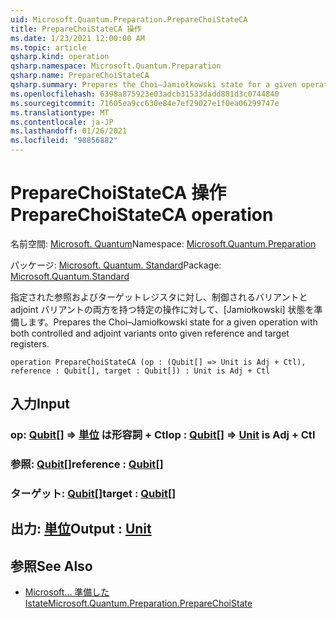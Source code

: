```yaml
---
uid: Microsoft.Quantum.Preparation.PrepareChoiStateCA
title: PrepareChoiStateCA 操作
ms.date: 1/23/2021 12:00:00 AM
ms.topic: article
qsharp.kind: operation
qsharp.namespace: Microsoft.Quantum.Preparation
qsharp.name: PrepareChoiStateCA
qsharp.summary: Prepares the Choi–Jamiołkowski state for a given operation with both controlled and adjoint variants onto given reference and target registers.
ms.openlocfilehash: 6398a875923e03adcb31533dadd881d3c0744840
ms.sourcegitcommit: 71605ea9cc630e84e7ef29027e1f0ea06299747e
ms.translationtype: MT
ms.contentlocale: ja-JP
ms.lasthandoff: 01/26/2021
ms.locfileid: "98856882"
---
```

# <a name="preparechoistateca-operation"></a><span data-ttu-id="39118-102">PrepareChoiStateCA 操作</span><span class="sxs-lookup"><span data-stu-id="39118-102">PrepareChoiStateCA operation</span></span>

<span data-ttu-id="39118-103">名前空間: [Microsoft. Quantum](xref:Microsoft.Quantum.Preparation)</span><span class="sxs-lookup"><span data-stu-id="39118-103">Namespace: [Microsoft.Quantum.Preparation](xref:Microsoft.Quantum.Preparation)</span></span>

<span data-ttu-id="39118-104">パッケージ: [Microsoft. Quantum. Standard](https://nuget.org/packages/Microsoft.Quantum.Standard)</span><span class="sxs-lookup"><span data-stu-id="39118-104">Package: [Microsoft.Quantum.Standard](https://nuget.org/packages/Microsoft.Quantum.Standard)</span></span>


<span data-ttu-id="39118-105">指定された参照およびターゲットレジスタに対し、制御されるバリアントと adjoint バリアントの両方を持つ特定の操作に対して、[Jamiołkowski] 状態を準備します。</span><span class="sxs-lookup"><span data-stu-id="39118-105">Prepares the Choi–Jamiołkowski state for a given operation with both controlled and adjoint variants onto given reference and target registers.</span></span>

```qsharp
operation PrepareChoiStateCA (op : (Qubit[] => Unit is Adj + Ctl), reference : Qubit[], target : Qubit[]) : Unit is Adj + Ctl
```


## <a name="input"></a><span data-ttu-id="39118-106">入力</span><span class="sxs-lookup"><span data-stu-id="39118-106">Input</span></span>

### <a name="op--qubit--unit--is-adj--ctl"></a><span data-ttu-id="39118-107">op: [Qubit](xref:microsoft.quantum.lang-ref.qubit)[] => [単位](xref:microsoft.quantum.lang-ref.unit)  は形容詞 + Ctl</span><span class="sxs-lookup"><span data-stu-id="39118-107">op : [Qubit](xref:microsoft.quantum.lang-ref.qubit)[] => [Unit](xref:microsoft.quantum.lang-ref.unit)  is Adj + Ctl</span></span>




### <a name="reference--qubit"></a><span data-ttu-id="39118-108">参照: [Qubit](xref:microsoft.quantum.lang-ref.qubit)[]</span><span class="sxs-lookup"><span data-stu-id="39118-108">reference : [Qubit](xref:microsoft.quantum.lang-ref.qubit)[]</span></span>




### <a name="target--qubit"></a><span data-ttu-id="39118-109">ターゲット: [Qubit](xref:microsoft.quantum.lang-ref.qubit)[]</span><span class="sxs-lookup"><span data-stu-id="39118-109">target : [Qubit](xref:microsoft.quantum.lang-ref.qubit)[]</span></span>





## <a name="output--unit"></a><span data-ttu-id="39118-110">出力: [単位](xref:microsoft.quantum.lang-ref.unit)</span><span class="sxs-lookup"><span data-stu-id="39118-110">Output : [Unit](xref:microsoft.quantum.lang-ref.unit)</span></span>



## <a name="see-also"></a><span data-ttu-id="39118-111">参照</span><span class="sxs-lookup"><span data-stu-id="39118-111">See Also</span></span>

- [<span data-ttu-id="39118-112">Microsoft... 準備した Istate</span><span class="sxs-lookup"><span data-stu-id="39118-112">Microsoft.Quantum.Preparation.PrepareChoiState</span></span>](xref:Microsoft.Quantum.Preparation.PrepareChoiState)